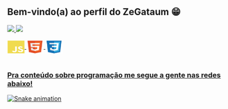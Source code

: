 
## Bem-vindo(a) ao perfil do ZeGataum 😁

 <div>
   <a href="https://github.com/ZeGataum">
   <img height="180em" src="https://github-readme-stats.vercel.app/api?username=ZeGataum&show_icons=true&theme=tokyonight&include_all_commits=true&count_private=true"/>
   <img height="180em" src="https://github-readme-stats.vercel.app/api/top-langs/?username=devemdobro&layout=compact&langs_count=6&theme=tokyonight"/>

</div>
<div style="display: inline_block"><br>
  <img align="center" alt="Js" height="30" width="40" src="https://raw.githubusercontent.com/devicons/devicon/master/icons/javascript/javascript-plain.svg">
  <img align="center" alt="HTML" height="30" width="40" src="https://raw.githubusercontent.com/devicons/devicon/master/icons/html5/html5-original.svg">
  <img align="center" alt="CSS" height="30" width="40" src="https://raw.githubusercontent.com/devicons/devicon/master/icons/css3/css3-original.svg">
</div>
 
 <br>
 
  ### Pra conteúdo sobre programação me segue a gente nas redes abaixo!
 

  
  
  
 
  ![Snake animation](https://github.com/ZeGataum/ZeGataum/blob/output/github-contribution-grid-snake.svg)

</div>
